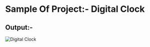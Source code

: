 # **Sample Of Project:-** Digital Clock

## **Output:-**
![Digital Clock](https://github.com/user-attachments/assets/92cd923b-eb50-4c76-96e7-79eabaf0fc35)
